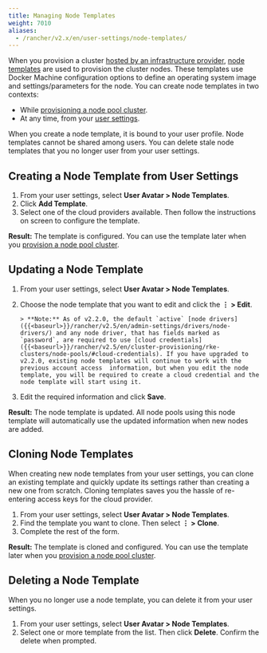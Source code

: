 ```yaml
---
title: Managing Node Templates
weight: 7010
aliases:
  - /rancher/v2.x/en/user-settings/node-templates/
---
```


When you provision a cluster [hosted by an infrastructure provider]({{<baseurl>}}/rancher/v2.5/en/cluster-provisioning/rke-clusters/node-pools), [node templates]({{<baseurl>}}/rancher/v2.5/en/cluster-provisioning/rke-clusters/node-pools/#node-templates) are used to provision the cluster nodes. These templates use Docker Machine configuration options to define an operating system image and settings/parameters for the node. You can create node templates in two contexts:

- While [provisioning a node pool cluster]({{<baseurl>}}/rancher/v2.5/en/cluster-provisioning/rke-clusters/node-pools).
- At any time, from your [user settings](#creating-a-node-template-from-user-settings).

When you create a node template, it is bound to your user profile. Node templates cannot be shared among users. You can delete stale node templates that you no longer user from your user settings.

## Creating a Node Template from User Settings

1. From your user settings, select **User Avatar > Node Templates**.
1. Click **Add Template**.
1. Select one of the cloud providers available. Then follow the instructions on screen to configure the template.

**Result:** The template is configured. You can use the template later when you [provision a node pool cluster]({{<baseurl>}}/rancher/v2.5/en/cluster-provisioning/rke-clusters/node-pools).

## Updating a Node Template

1. From your user settings, select **User Avatar > Node Templates**.
1. Choose the node template that you want to edit and click the **&#8942; > Edit**.

	   > **Note:** As of v2.2.0, the default `active` [node drivers]({{<baseurl>}}/rancher/v2.5/en/admin-settings/drivers/node-drivers/) and any node driver, that has fields marked as `password`, are required to use [cloud credentials]({{<baseurl>}}/rancher/v2.5/en/cluster-provisioning/rke-clusters/node-pools/#cloud-credentials). If you have upgraded to v2.2.0, existing node templates will continue to work with the previous account access  information, but when you edit the node template, you will be required to create a cloud credential and the node template will start using it.

1. Edit the required information and click **Save**.

**Result:** The node template is updated. All node pools using this node template will automatically use the updated information when new nodes are added.

## Cloning Node Templates

When creating new node templates from your user settings, you can clone an existing template and quickly update its settings rather than creating a new one from scratch. Cloning templates saves you the hassle of re-entering access keys for the cloud provider.

1. From your user settings, select **User Avatar > Node Templates**.
1. Find the template you want to clone. Then select **&#8942; > Clone**.
1. Complete the rest of the form.

**Result:** The template is cloned and configured. You can use the template later when you [provision a node pool cluster]({{<baseurl>}}/rancher/v2.5/en/cluster-provisioning/rke-clusters/node-pools).

## Deleting a Node Template

When you no longer use a node template, you can delete it from your user settings.

1. From your user settings, select **User Avatar > Node Templates**.
1. Select one or more template from the list. Then click **Delete**. Confirm the delete when prompted.
